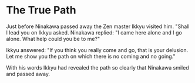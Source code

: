 # The True Path

Just before Ninakawa passed away the Zen master Ikkyu visited him. "Shall I lead you on Ikkyu asked. Ninakawa replied: "I came here alone and I go alone. What help could you be to me?"

Ikkyu answered: "If you think you really come and go, that is your delusion. Let me show you the path on which there is no coming and no going."

With his words Ikkyu had revealed the path so clearly that Ninakawa smiled and passed away.
